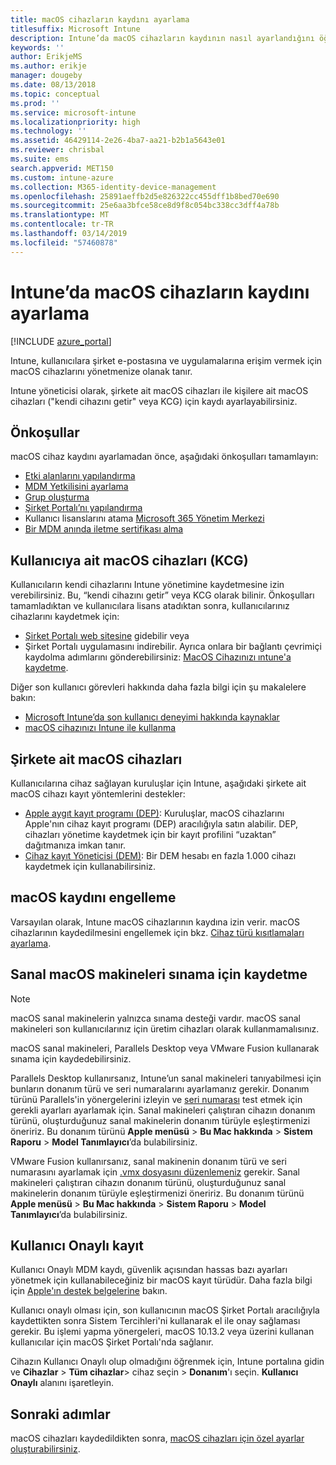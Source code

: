 ```yaml
---
title: macOS cihazların kaydını ayarlama
titlesuffix: Microsoft Intune
description: Intune’da macOS cihazların kaydının nasıl ayarlandığını öğrenin.
keywords: ''
author: ErikjeMS
ms.author: erikje
manager: dougeby
ms.date: 08/13/2018
ms.topic: conceptual
ms.prod: ''
ms.service: microsoft-intune
ms.localizationpriority: high
ms.technology: ''
ms.assetid: 46429114-2e26-4ba7-aa21-b2b1a5643e01
ms.reviewer: chrisbal
ms.suite: ems
search.appverid: MET150
ms.custom: intune-azure
ms.collection: M365-identity-device-management
ms.openlocfilehash: 25891aeffb2d5e826322cc455dff1b8bed70e690
ms.sourcegitcommit: 25e6aa3bfce58ce8d9f8c054bc338cc3dff4a78b
ms.translationtype: MT
ms.contentlocale: tr-TR
ms.lasthandoff: 03/14/2019
ms.locfileid: "57460878"
---
```

# <a name="set-up-enrollment-for-macos-devices-in-intune"></a>Intune’da macOS cihazların kaydını ayarlama

[!INCLUDE [azure_portal](./includes/azure_portal.md)]

Intune, kullanıcılara şirket e-postasına ve uygulamalarına erişim vermek için macOS cihazlarını yönetmenize olanak tanır.

Intune yöneticisi olarak, şirkete ait macOS cihazları ile kişilere ait macOS cihazları ("kendi cihazını getir" veya KCG) için kaydı ayarlayabilirsiniz. 

## <a name="prerequisites"></a>Önkoşullar

macOS cihaz kaydını ayarlamadan önce, aşağıdaki önkoşulları tamamlayın:

- [Etki alanlarını yapılandırma](custom-domain-name-configure.md)
- [MDM Yetkilisini ayarlama](mdm-authority-set.md)
- [Grup oluşturma](groups-add.md)
- [Şirket Portalı’nı yapılandırma](company-portal-app.md)
- Kullanıcı lisanslarını atama [Microsoft 365 Yönetim Merkezi](http://go.microsoft.com/fwlink/p/?LinkId=698854)
- [Bir MDM anında iletme sertifikası alma](apple-mdm-push-certificate-get.md)

## <a name="user-owned-macos-devices-byod"></a>Kullanıcıya ait macOS cihazları (KCG)

Kullanıcıların kendi cihazlarını Intune yönetimine kaydetmesine izin verebilirsiniz. Bu, “kendi cihazını getir” veya KCG olarak bilinir. Önkoşulları tamamladıktan ve kullanıcılara lisans atadıktan sonra, kullanıcılarınız cihazlarını kaydetmek için:
- [Şirket Portalı web sitesine](https://portal.manage.microsoft.com) gidebilir veya
- Şirket Portalı uygulamasını indirebilir.
Ayrıca onlara bir bağlantı çevrimiçi kaydolma adımlarını gönderebilirsiniz: [MacOS Cihazınızı ıntune'a kaydetme](https://docs.microsoft.com/intune-user-help/enroll-your-device-in-intune-macos).

Diğer son kullanıcı görevleri hakkında daha fazla bilgi için şu makalelere bakın:

- [Microsoft Intune’da son kullanıcı deneyimi hakkında kaynaklar](end-user-educate.md)
- [macOS cihazınızı Intune ile kullanma](/intune-user-help/using-your-macos-device-with-intune)

## <a name="company-owned-macos-devices"></a>Şirkete ait macOS cihazları
Kullanıcılarına cihaz sağlayan kuruluşlar için Intune, aşağıdaki şirkete ait macOS cihazı kayıt yöntemlerini destekler:
- [Apple aygıt kayıt programı (DEP)](device-enrollment-program-enroll-macos.md): Kuruluşlar, macOS cihazlarını Apple'nın cihaz kayıt programı (DEP) aracılığıyla satın alabilir. DEP, cihazları yönetime kaydetmek için bir kayıt profilini “uzaktan” dağıtmanıza imkan tanır.
- [Cihaz kayıt Yöneticisi (DEM)](device-enrollment-manager-enroll.md): Bir DEM hesabı en fazla 1.000 cihazı kaydetmek için kullanabilirsiniz.

## <a name="block-macos-enrollment"></a>macOS kaydını engelleme
Varsayılan olarak, Intune macOS cihazlarının kaydına izin verir. macOS cihazlarının kaydedilmesini engellemek için bkz. [Cihaz türü kısıtlamaları ayarlama](enrollment-restrictions-set.md).

## <a name="enroll-virtual-macos-machines-for-testing"></a>Sanal macOS makineleri sınama için kaydetme

> [!NOTE]
> macOS sanal makinelerin yalnızca sınama desteği vardır. macOS sanal makineleri son kullanıcılarınız için üretim cihazları olarak kullanmamalısınız. 

macOS sanal makineleri, Parallels Desktop veya VMware Fusion kullanarak sınama için kaydedebilirsiniz. 

Parallels Desktop kullanırsanız, Intune’un sanal makineleri tanıyabilmesi için bunların donanım türü ve seri numaralarını ayarlamanız gerekir. Donanım türünü Parallels'in yönergelerini izleyin ve [seri numarası](http://kb.parallels.com/123455) test etmek için gerekli ayarları ayarlamak için. Sanal makineleri çalıştıran cihazın donanım türünü, oluşturduğunuz sanal makinelerin donanım türüyle eşleştirmenizi öneririz. Bu donanım türünü **Apple menüsü** > **Bu Mac hakkında** > **Sistem Raporu** > **Model Tanımlayıcı**’da bulabilirsiniz. 

VMware Fusion kullanırsanız, sanal makinenin donanım türü ve seri numarasını ayarlamak için [.vmx dosyasını düzenlemeniz](https://kb.vmware.com/s/article/1014782) gerekir. Sanal makineleri çalıştıran cihazın donanım türünü, oluşturduğunuz sanal makinelerin donanım türüyle eşleştirmenizi öneririz. Bu donanım türünü **Apple menüsü** > **Bu Mac hakkında** > **Sistem Raporu** > **Model Tanımlayıcı**’da bulabilirsiniz. 

## <a name="user-approved-enrollment"></a>Kullanıcı Onaylı kayıt

Kullanıcı Onaylı MDM kaydı, güvenlik açısından hassas bazı ayarları yönetmek için kullanabileceğiniz bir macOS kayıt türüdür. Daha fazla bilgi için [Apple'ın destek belgelerine](https://support.apple.com/HT208019) bakın.

Kullanıcı onaylı olması için, son kullanıcının macOS Şirket Portalı aracılığıyla kaydettikten sonra Sistem Tercihleri'ni kullanarak el ile onay sağlaması gerekir. Bu işlemi yapma yönergeleri, macOS 10.13.2 veya üzerini kullanan kullanıcılar için macOS Şirket Portalı'nda sağlanır.

Cihazın Kullanıcı Onaylı olup olmadığını öğrenmek için, Intune portalına gidin ve **Cihazlar** > **Tüm cihazlar**> cihaz seçin > **Donanım**'ı seçin. **Kullanıcı Onaylı** alanını işaretleyin.

## <a name="next-steps"></a>Sonraki adımlar

macOS cihazları kaydedildikten sonra, [macOS cihazları için özel ayarlar oluşturabilirsiniz](custom-settings-macos.md).

